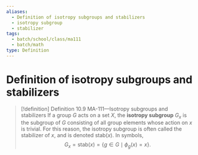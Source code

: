 ```yaml
---
aliases:
  - Definition of isotropy subgroups and stabilizers
  - isotropy subgroup
  - stabilizer
tags:
  - batch/school/class/ma111
  - batch/math
type: Definition
---
```

# Definition of isotropy subgroups and stabilizers

> [!definition] Definition 10.9 MA-111—Isotropy subgroups and stabilizers
> If a group $G$ acts on a set $X$, the **isotropy subgroup** $G_{x}$ is the subgroup of $G$ consisting of all group elements whose action on $x$ is trivial. For this reason, the isotropy subgroup is often called the stabilizer of $x$, and is denoted $\text{stab}(x)$. In symbols,
> $$
> G_{x} = \text{stab}(x)=\{ g \in  G \mid \phi_{g}(x)=x \}.
> $$
